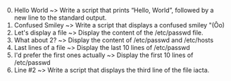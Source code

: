 0. Hello World ~> Write a script that prints “Hello, World”, followed by a new line to the standard output.
1. Confused Smiley ~> Write a script that displays a confused smiley "(Ôo)
2. Let's display a file ~> Display the content of the /etc/passwd file.
3. What about 2? ~> Display the content of /etc/passwd and /etc/hosts
4. Last lines of a file ~> Display the last 10 lines of /etc/passwd
5. I'd prefer the first ones actually ~> Display the first 10 lines of /etc/passwd
6. Line #2 ~> Write a script that displays the third line of the file iacta.

